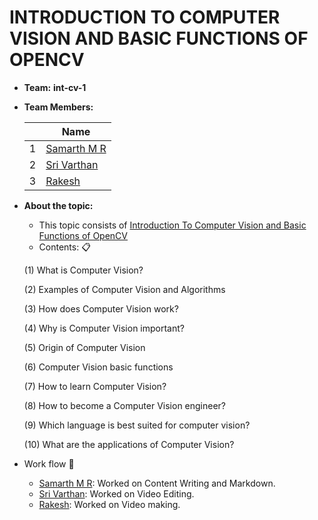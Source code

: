 # INTRODUCTION TO COMPUTER VISION AND BASIC FUNCTIONS OF OPENCV
- **Team:** **int-cv-1**
- **Team Members:**

     ||Name|
     |-|-|
     |1|[Samarth M R]()|
     |2|[Sri Varthan]()|
     |3|[Rakesh]()|

- **About the topic:** 
    - This topic consists of [Introduction To Computer Vision and Basic Functions of OpenCV](https://github.com/SamarthMR/Intern-Work/blob/main/int-cv-1/Introduction%20to%20Computer%20Vision%20and%20Basic%20Functions%20of%20OpenCV.md)
    - Contents: :clipboard:
    
    (1) What is Computer Vision?

    (2) Examples of Computer Vision and Algorithms

    (3) How does Computer Vision work?

    (4) Why is Computer Vision important?

    (5) Origin of Computer Vision

    (6) Computer Vision basic functions

    (7) How to learn Computer Vision?

    (8) How to become a Computer Vision engineer?

    (9) Which language is best suited for computer vision?

    (10) What are the applications of Computer Vision?

- Work flow :bookmark_tabs:
    - [Samarth M R](): Worked on Content Writing and Markdown.
    - [Sri Varthan](): Worked on Video Editing.
    - [Rakesh](): Worked on Video making.